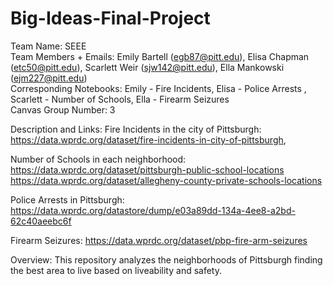 # Big-Ideas-Final-Project
Team Name: SEEE              
Team Members + Emails: Emily Bartell (egb87@pitt.edu), Elisa Chapman (etc50@pitt.edu), Scarlett Weir (sjw142@pitt.edu), Ella Mankowski (ejm227@pitt.edu)              
Corresponding Notebooks: Emily - Fire Incidents, Elisa - Police Arrests , Scarlett - Number of Schools, Ella -	Firearm Seizures                    
Canvas Group Number: 3  

Description and Links: 
Fire Incidents in the city of Pittsburgh: 
https://data.wprdc.org/dataset/fire-incidents-in-city-of-pittsburgh,            

Number of Schools in each neighborhood:
https://data.wprdc.org/dataset/pittsburgh-public-school-locations
https://data.wprdc.org/dataset/allegheny-county-private-schools-locations

Police Arrests in Pittsburgh:
https://data.wprdc.org/datastore/dump/e03a89dd-134a-4ee8-a2bd-62c40aeebc6f

Firearm Seizures:
https://data.wprdc.org/dataset/pbp-fire-arm-seizures

Overview: This repository analyzes the neighborhoods of Pittsburgh finding the best area to live based on liveability and safety. 
